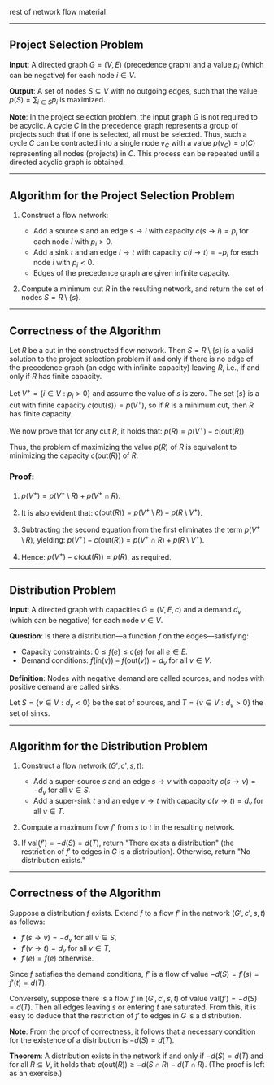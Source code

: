 rest of network flow material 

____

## Project Selection Problem

**Input**: A directed graph $G = \left( V, E \right)$ (precedence graph) and a value $p_i$ (which can be negative) for each node $i \in V$.

**Output**: A set of nodes $S \subseteq V$ with no outgoing edges, such that the value $p(S) = \sum_{i \in S} p_i$ is maximized.

**Note**: In the project selection problem, the input graph $G$ is not required to be acyclic. A cycle $C$ in the precedence graph represents a group of projects such that if one is selected, all must be selected. Thus, such a cycle $C$ can be contracted into a single node $v_C$ with a value $p(v_C) = p(C)$ representing all nodes (projects) in $C$. This process can be repeated until a directed acyclic graph is obtained.

---

## Algorithm for the Project Selection Problem

1. Construct a flow network:
   - Add a source $s$ and an edge $s \to i$ with capacity $c(s \to i) = p_i$ for each node $i$ with $p_i > 0$.
   - Add a sink $t$ and an edge $i \to t$ with capacity $c(i \to t) = -p_i$ for each node $i$ with $p_i < 0$.
   - Edges of the precedence graph are given infinite capacity.

2. Compute a minimum cut $R$ in the resulting network, and return the set of nodes $S = R \setminus \{s\}$.

---

## Correctness of the Algorithm

Let $R$ be a cut in the constructed flow network. Then $S = R \setminus \{s\}$ is a valid solution to the project selection problem if and only if there is no edge of the precedence graph (an edge with infinite capacity) leaving $R$, i.e., if and only if $R$ has finite capacity. 

Let $V^+ = \{i \in V : p_i > 0\}$ and assume the value of $s$ is zero. The set $\{s\}$ is a cut with finite capacity $c(\text{out}(s)) = p(V^+)$, so if $R$ is a minimum cut, then $R$ has finite capacity.

We now prove that for any cut $R$, it holds that:
$p(R) = p(V^+) - c(\text{out}(R))$

Thus, the problem of maximizing the value $p(R)$ of $R$ is equivalent to minimizing the capacity $c(\text{out}(R))$ of $R$.

### Proof:
1. $p(V^+) = p(V^+ \setminus R) + p(V^+ \cap R)$.
2. It is also evident that:
   $c(\text{out}(R)) = p(V^+ \setminus R) - p(R \setminus V^+)$.

3. Subtracting the second equation from the first eliminates the term $p(V^+ \setminus R)$, yielding:
   $p(V^+) - c(\text{out}(R)) = p(V^+ \cap R) + p(R \setminus V^+)$.

4. Hence:
   $p(V^+) - c(\text{out}(R)) = p(R)$, as required.

---

## Distribution Problem

**Input**: A directed graph with capacities $G = (V, E, c)$ and a demand $d_v$ (which can be negative) for each node $v \in V$.

**Question**: Is there a distribution—a function $f$ on the edges—satisfying:
- Capacity constraints: $0 \leq f(e) \leq c(e)$ for all $e \in E$.
- Demand conditions: $f(\text{in}(v)) - f(\text{out}(v)) = d_v$ for all $v \in V$.

**Definition**: Nodes with negative demand are called sources, and nodes with positive demand are called sinks.

Let $S = \{v \in V : d_v < 0\}$ be the set of sources, and $T = \{v \in V : d_v > 0\}$ the set of sinks.

---

## Algorithm for the Distribution Problem

1. Construct a flow network $(G', c', s, t)$:
   - Add a super-source $s$ and an edge $s \to v$ with capacity $c(s \to v) = -d_v$ for all $v \in S$.
   - Add a super-sink $t$ and an edge $v \to t$ with capacity $c(v \to t) = d_v$ for all $v \in T$.

2. Compute a maximum flow $f'$ from $s$ to $t$ in the resulting network.

3. If $\text{val}(f') = -d(S) = d(T)$, return "There exists a distribution" (the restriction of $f'$ to edges in $G$ is a distribution). Otherwise, return "No distribution exists."

---

## Correctness of the Algorithm

Suppose a distribution $f$ exists. Extend $f$ to a flow $f'$ in the network $(G', c', s, t)$ as follows:
- $f'(s \to v) = -d_v$ for all $v \in S$,
- $f'(v \to t) = d_v$ for all $v \in T$,
- $f'(e) = f(e)$ otherwise.

Since $f$ satisfies the demand conditions, $f'$ is a flow of value $-d(S) = f'(s) = f'(t) = d(T)$.

Conversely, suppose there is a flow $f'$ in $(G', c', s, t)$ of value $\text{val}(f') = -d(S) = d(T)$. Then all edges leaving $s$ or entering $t$ are saturated. From this, it is easy to deduce that the restriction of $f'$ to edges in $G$ is a distribution.

**Note**: From the proof of correctness, it follows that a necessary condition for the existence of a distribution is $-d(S) = d(T)$.

**Theorem**: A distribution exists in the network if and only if $-d(S) = d(T)$ and for all $R \subseteq V$, it holds that:
$c(\text{out}(R)) \geq -d(S \cap R) - d(T \cap R)$.
(The proof is left as an exercise.)
